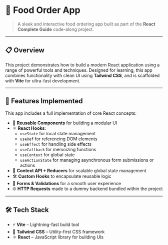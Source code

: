 # 🍔 Food Order App

> A sleek and interactive food ordering app built as part of the **React Complete Guide** code-along project.

---

## 📋 Overview

This project demonstrates how to build a modern React application using a range of powerful tools and techniques. Designed for learning, this app combines functionality with clean UI using **Tailwind CSS**, and is scaffolded with **Vite** for ultra-fast development.

---

## 🚀 Features Implemented

This app includes a full implementation of core React concepts:

- 🧩 **Reusable Components** for building a modular UI
- ⚛️ **React Hooks**:
  - `useState` for local state management
  - `useRef` for referencing DOM elements
  - `useEffect` for handling side effects
  - `useCallback` for memoizing functions
  - `useContext` for global state
  - `useActionState` for managing asynchronous form submissions or actions
- 🧠 **Context API + Reducers** for scalable global state management
- 🛠️ **Custom Hooks** to encapsulate reusable logic
- 📝 **Forms & Validations** for a smooth user experience
- 🌐 **HTTP Requests** made to a dummy backend bundled within the project

---

## 🛠 Tech Stack

- ⚡ **Vite** – Lightning-fast build tool
- 🎨 **Tailwind CSS** – Utility-first CSS framework
- ⚛️ **React** – JavaScript library for building UIs
